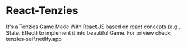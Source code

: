 # React-Tenzies
It's a Tenzies Game Made With React.JS based on react concepts (e.g., State, Effect) to implement it into beautiful Game.
For priview check: tenzies-seif.netlify.app
